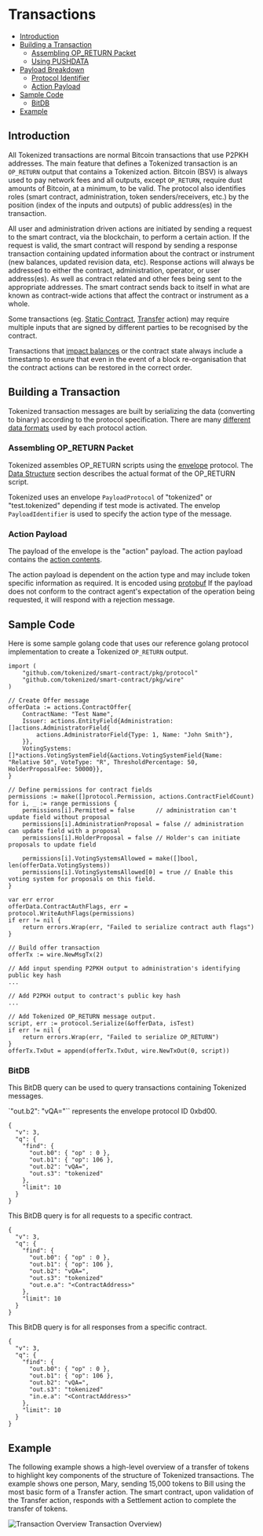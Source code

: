# Transactions

- [Introduction](#introduction)
- [Building a Transaction](#building-transaction)
  - [Assembling OP_RETURN Packet](#assemble-opreturn)
  - [Using PUSHDATA](#using-pushdata)
- [Payload Breakdown](#payload-breakdown)
  - [Protocol Identifier](#protocol-identifier)
  - [Action Payload](#action-payload)
- [Sample Code](#sample-code)
  - [BitDB](#bitdb)
- [Example](#example)

<a name="introduction"></a>

## Introduction

All Tokenized transactions are normal Bitcoin transactions that use P2PKH addresses. The main feature that defines a Tokenized transaction is an `OP_RETURN` output that contains a Tokenized action. Bitcoin (BSV) is always used to pay network fees and all outputs, except `OP_RETURN`, require dust amounts of Bitcoin, at a minimum, to be valid. The protocol also identifies roles (smart contract, administration, token senders/receivers, etc.) by the position (index of the inputs and outputs) of public address(es) in the transaction.

All user and administration driven actions are initiated by sending a request to the smart contract, via the blockchain, to perform a certain action. If the request is valid, the smart contract will respond by sending a response transaction containing updated information about the contract or instrument (new balances, updated revision data, etc). Response actions will always be addressed to either the contract, administration, operator, or user address(es). As well as contract related and other fees being sent to the appropriate addresses. The smart contract sends back to itself in what are known as contract-wide actions that affect the contract or instrument as a whole.

Some transactions (eg. [Static Contract](../protocol/actions#static-contracts), [Transfer](../protocol/actions#action-transfer) action) may require multiple inputs that are signed by different parties to be recognised by the contract.

Transactions that [impact balances](../concepts/tokens#token-balances) or the contract state always include a timestamp to ensure that even in the event of a block re-organisation that the contract actions can be restored in the correct order.

<a name="building-transaction"></a>

## Building a Transaction

Tokenized transaction messages are built by serializing the data (converting to binary) according to the protocol specification. There are many [different data formats](../protocol/actions#field-types) used by each protocol action.

<a name="assemble-opreturn"></a>

### Assembling OP_RETURN Packet

Tokenized assembles OP_RETURN scripts using the [envelope](https://github.com/tokenized/envelope) protocol. The [Data Structure](https://github.com/tokenized/envelope#data-structure) section describes the actual format of the OP_RETURN script.

Tokenized uses an envelope `PayloadProtocol` of "tokenized" or "test.tokenized" depending if test mode is activated. The envelop `PayloadIdentifier` is used to specify the action type of the message.

<a name="action-payload"></a>

### Action Payload

The payload of the envelope is the "action" payload. The action payload contains the [action contents](../protocol/actions#all-actions).

The action payload is dependent on the action type and may include token specific information as required. It is encoded using [protobuf](https://developers.google.com/protocol-buffers/) If the payload does not conform to the contract agent's expectation of the operation being requested, it will respond with a rejection message.

<a name="sample-code"></a>

## Sample Code

Here is some sample golang code that uses our reference golang protocol implementation to create a Tokenized `OP_RETURN` output.

```
import (
	"github.com/tokenized/smart-contract/pkg/protocol"
	"github.com/tokenized/smart-contract/pkg/wire"
)

// Create Offer message
offerData := actions.ContractOffer{
	ContractName: "Test Name",
	Issuer: actions.EntityField{Administration: []actions.AdministratorField{
		actions.AdministratorField{Type: 1, Name: "John Smith"},
	}},
	VotingSystems: []*actions.VotingSystemField{&actions.VotingSystemField{Name: "Relative 50", VoteType: "R", ThresholdPercentage: 50, HolderProposalFee: 50000}},
}

// Define permissions for contract fields
permissions := make([]protocol.Permission, actions.ContractFieldCount)
for i, _ := range permissions {
	permissions[i].Permitted = false      // administration can't update field without proposal
	permissions[i].AdministrationProposal = false // administration can update field with a proposal
	permissions[i].HolderProposal = false // Holder's can initiate proposals to update field

	permissions[i].VotingSystemsAllowed = make([]bool, len(offerData.VotingSystems))
	permissions[i].VotingSystemsAllowed[0] = true // Enable this voting system for proposals on this field.
}

var err error
offerData.ContractAuthFlags, err = protocol.WriteAuthFlags(permissions)
if err != nil {
	return errors.Wrap(err, "Failed to serialize contract auth flags")
}

// Build offer transaction
offerTx := wire.NewMsgTx(2)

// Add input spending P2PKH output to administration's identifying public key hash
...

// Add P2PKH output to contract's public key hash
...

// Add Tokenized OP_RETURN message output.
script, err := protocol.Serialize(&offerData, isTest)
if err != nil {
	return errors.Wrap(err, "Failed to serialize OP_RETURN")
}
offerTx.TxOut = append(offerTx.TxOut, wire.NewTxOut(0, script))
```

<a name="bitdb"></a>

### BitDB

This BitDB query can be used to query transactions containing Tokenized messages.

`"out.b2": "vQA="`` represents the envelope protocol ID 0xbd00.

```
{
  "v": 3,
  "q": {
    "find": {
      "out.b0": { "op" : 0 },
      "out.b1": { "op": 106 },
      "out.b2": "vQA=",
      "out.s3": "tokenized"
    },
    "limit": 10
  }
}
```

This BitDB query is for all requests to a specific contract.

```
{
  "v": 3,
  "q": {
    "find": {
      "out.b0": { "op" : 0 },
      "out.b1": { "op": 106 },
      "out.b2": "vQA=",
      "out.s3": "tokenized"
      "out.e.a": "<ContractAddress>"
    },
    "limit": 10
  }
}
```

This BitDB query is for all responses from a specific contract.

```
{
  "v": 3,
  "q": {
    "find": {
      "out.b0": { "op" : 0 },
      "out.b1": { "op": 106 },
      "out.b2": "vQA=",
      "out.s3": "tokenized"
      "in.e.a": "<ContractAddress>"
    },
    "limit": 10
  }
}
```

<a name="example"></a>

## Example

The following example shows a high-level overview of a transfer of tokens to highlight key components of the structure of Tokenized transactions. The example shows one person, Mary, sending 15,000 tokens to Bill using the most basic form of a Transfer action. The smart contract, upon validation of the Transfer action, responds with a Settlement action to complete the transfer of tokens.

![Transaction Overview](https://raw.githubusercontent.com/tokenized/docs/master/images/transactions-overview.svg?sanitize=true)
<span name="image-label">Transaction Overview</span>)
